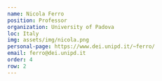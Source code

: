 ```yaml
---
name: Nicola Ferro
position: Professor
organization: University of Padova
loc: Italy
img: assets/img/nicola.png
personal-page: https://www.dei.unipd.it/~ferro/
email: ferro@dei.unipd.it
order: 4
row: 2
---
```

